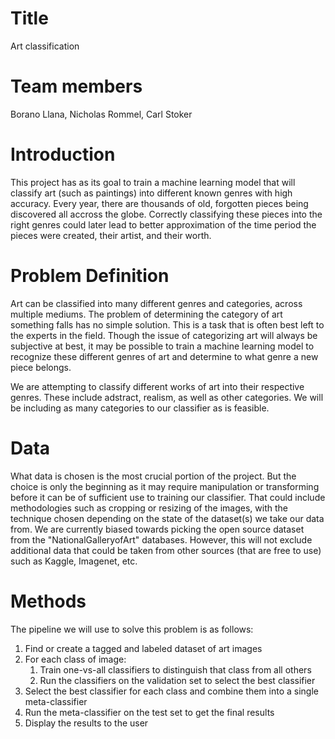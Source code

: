 # Title
Art classification

# Team members
Borano Llana, Nicholas Rommel, Carl Stoker

# Introduction
This project has as its goal to train a machine learning model that will classify art (such as paintings) into different known genres with high accuracy. Every year, there are thousands of old, forgotten pieces being discovered all accross the globe. Correctly classifying these pieces into the right genres could later lead to better approximation of the time period the pieces were created, their artist, and their worth. 

# Problem Definition
Art can be classified into many different genres and categories, across multiple mediums. The problem of determining the category of art something falls has no simple solution. This is a task that is often best left to the experts in the field. Though the issue of categorizing art will always be subjective at best, it may be possible to train a machine learning model to recognize these different genres of art and determine to what genre a new piece belongs.

We are attempting to classify different works of art into their respective genres. These include adstract, realism, as well as other categories. We will be including as many categories to our classifier as is feasible.

# Data
What data is chosen is the most crucial portion of the project. But the choice is only the beginning as it may require manipulation or transforming before it can be of sufficient use to training our classifier. That could include methodologies such as cropping or resizing of the images, with the technique chosen depending on the state of the dataset(s) we take our data from. We are currently biased towards picking the open source dataset from the "NationalGalleryofArt" databases. However, this will not exclude additional data that could be taken from other sources (that are free to use) such as Kaggle, Imagenet, etc. 

# Methods
The pipeline we will use to solve this problem is as follows:

1. Find or create a tagged and labeled dataset of art images
2. For each class of image:
   1. Train one-vs-all classifiers to distinguish that class from all others
   2. Run the classifiers on the validation set to select the best classifier
3. Select the best classifier for each class and combine them into a single meta-classifier
4. Run the meta-classifier on the test set to get the final results
5. Display the results to the user
